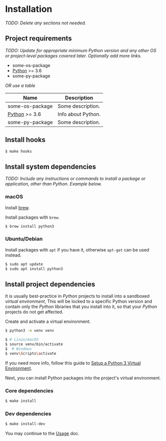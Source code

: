 # Installation

_TODO: Delete any sections not needed._


## Project requirements

_TODO: Update for appropriate minimum Python version and any other OS or project-level packages covered later. Optionally add more links._

- some-os-package
- [Python](https://www.python.org/) >= 3.6
- some-py-package

_OR use a table_

| Name                                     | Description        |
| ---------------------------------------- | ------------------ |
| some-os-package                          | Some description.  |
| [Python](https://www.python.org/) >= 3.6 | Info about Python. |
| some-py-package                          | Some description.  |


## Install hooks

```sh
$ make hooks
```


## Install system dependencies

_TODO: Include any instructions or commands to install a package or application, other than Python. Example below._

### macOS

Install [brew](https://brew.sh/).

Install packages with `brew`.

```sh
$ brew install python3
```

### Ubuntu/Debian

Install packages with `apt` if you have it, otherwise `apt-get` can be used instead.

```sh
$ sudo apt update
$ sudo apt install python3
```


## Install project dependencies

It is usually best-practice in _Python_ projects to install into a sandboxed _virtual environment_, This will be locked to a specific Python version and contain only the _Python_ libraries that you install into it, so that your _Python_ projects do not get affected.

Create and activate a virtual environment.

```sh
$ python3 -m venv venv

$ # Linux/macOS
$ source venv/bin/activate
$  # Windows
$ venv\Scripts\activate
```

If you need more info, follow this guide to [Setup a Python 3 Virtual Environment](https://gist.github.com/MichaelCurrin/3a4d14ba1763b4d6a1884f56a01412b7).

Next, you can install Python packages into the project's virtual environment.

### Core dependencies

```sh
$ make install
```

### Dev dependencies

```sh
$ make install-dev
```

You may continue to the [Usage](/docs/usage.md) doc.
